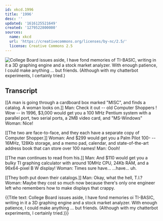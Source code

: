 ```yaml
---
id: xkcd.1996
title: '1996'
desc: ''
updated: '1616125521649'
created: '1279522800000'
sources:
  name: xkcd
  url: 'https://creativecommons.org/licenses/by-nc/2.5/'
  license: Creative Commons 2.5
---
```

![College Board issues aside, I have fond memories of TI-BASIC, writing in it a 3D graphing engine and a stock market analyzer. With enough patience, I could make anything ... but friends. (Although with my chatterbot experiments, I certainly tried.)](https://imgs.xkcd.com/comics/1996.png)

## Transcript
[[A man is going through a cardboard box marked "MISC", and finds a catalog. A woman looks on.]]
Man: Check it out -- old 
Computer Shoppers
! Wow -- in 1996, $3,000 would get you a 100 MHz Pentium system with a parallel port, 
two
 serial ports, a 2MB video card, and "MS-Windows"
Woman: 
Nice!


[[The two are face-to-face, and they each have a separate copy of Computer Shopper.]]
Woman: And $299 would get you a Palm Pilot 100- -- 16MHz, 128Kb storage, and a memo pad, calendar, and state-of-the-art address book that can store over 100 names!
Man: Oooh!

[[The man continues to read from his.]]
Man: And $110 would get you a bulky TI graphing calculator with around 10MHz CPU, 24Kb RAM, and a 96x64-pixel B
W display!
Woman: Times sure have... ...have... uh.

[[They both put down their catalogs.]]
Man: Okay, what the hell, T.I.?
Woman: Maybe they cost so much now because there's only one engineer left who remembers how to make displays 
that
 crappy.

{{Title text: College Board issues aside, I have fond memories oi TI-BASIC, writing in it a 3D graphing engine and a stock market analyzer. With enough patience, I could make anything ... but friends. (Although with my chatterbot experiments, I certainly tried.)}}
